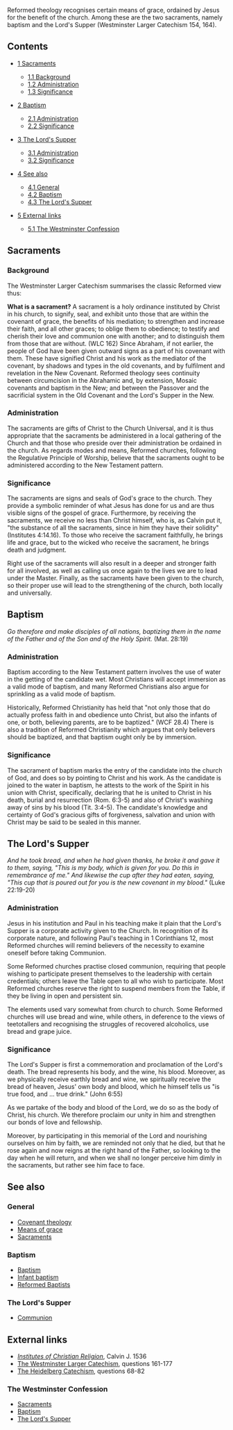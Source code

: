 Reformed theology recognises certain means of grace, ordained by
Jesus for the benefit of the church. Among these are the two
sacraments, namely baptism and the Lord's Supper (Westminster
Larger Catechism 154, 164).

## Contents

-   [1 Sacraments](#Sacraments)
    -   [1.1 Background](#Background)
    -   [1.2 Administration](#Administration)
    -   [1.3 Significance](#Significance)

-   [2 Baptism](#Baptism)
    -   [2.1 Administration](#Administration_2)
    -   [2.2 Significance](#Significance_2)

-   [3 The Lord's Supper](#The_Lord.27s_Supper)
    -   [3.1 Administration](#Administration_3)
    -   [3.2 Significance](#Significance_3)

-   [4 See also](#See_also)
    -   [4.1 General](#General)
    -   [4.2 Baptism](#Baptism_2)
    -   [4.3 The Lord's Supper](#The_Lord.27s_Supper_2)

-   [5 External links](#External_links)
    -   [5.1 The Westminster Confession](#The_Westminster_Confession)


## Sacraments

### Background

The Westminster Larger Catechism summarises the classic Reformed
view thus:

**What is a sacrament?**
A sacrament is a holy ordinance instituted by Christ in his church,
to signify, seal, and exhibit unto those that are within the
covenant of grace, the benefits of his mediation; to strengthen and
increase their faith, and all other graces; to oblige them to
obedience; to testify and cherish their love and communion one with
another; and to distinguish them from those that are without. (WLC
162)
Since Abraham, if not earlier, the people of God have been given
outward signs as a part of his covenant with them. These have
signified Christ and his work as the mediator of the covenant, by
shadows and types in the old covenants, and by fulfilment and
revelation in the New Covenant. Reformed theology sees continuity
between circumcision in the Abrahamic and, by extension, Mosaic
covenants and baptism in the New; and between the Passover and the
sacrificial system in the Old Covenant and the Lord's Supper in the
New.

### Administration

The sacraments are gifts of Christ to the Church Universal, and it
is thus appropriate that the sacraments be administered in a local
gathering of the Church and that those who preside over their
administration be ordained in the church. As regards modes and
means, Reformed churches, following the Regulative Principle of
Worship, believe that the sacraments ought to be administered
according to the New Testament pattern.

### Significance

The sacraments are signs and seals of God's grace to the church.
They provide a symbolic reminder of what Jesus has done for us and
are thus visible signs of the gospel of grace. Furthermore, by
receiving the sacraments, we receive no less than Christ himself,
who is, as Calvin put it, "the substance of all the sacraments,
since in him they have their solidity" (Institutes 4:14.16). To
those who receive the sacrament faithfully, he brings life and
grace, but to the wicked who receive the sacrament, he brings death
and judgment.

Right use of the sacraments will also result in a deeper and
stronger faith for all involved, as well as calling us once again
to the lives we are to lead under the Master. Finally, as the
sacraments have been given to the church, so their proper use will
lead to the strengthening of the church, both locally and
universally.

## Baptism

*Go therefore and make disciples of all nations, baptizing them in the name of the Father and of the Son and of the Holy Spirit.*
(Mat. 28:19)
### Administration

Baptism according to the New Testament pattern involves the use of
water in the getting of the candidate wet. Most Christians will
accept immersion as a valid mode of baptism, and many Reformed
Christians also argue for sprinkling as a valid mode of baptism.

Historically, Reformed Christianity has held that "not only those
that do actually profess faith in and obedience unto Christ, but
also the infants of one, or both, believing parents, are to be
baptized." (WCF 28.4) There is also a tradition of Reformed
Christianity which argues that only believers should be baptized,
and that baptism ought only be by immersion.

### Significance

The sacrament of baptism marks the entry of the candidate into the
church of God, and does so by pointing to Christ and his work. As
the candidate is joined to the water in baptism, he attests to the
work of the Spirit in his union with Christ, specifically,
declaring that he is united to Christ in his death, burial and
resurrection (Rom. 6:3-5) and also of Christ's washing away of sins
by his blood (Tit. 3:4-5). The candidate's knowledge and certainty
of God's gracious gifts of forgiveness, salvation and union with
Christ may be said to be sealed in this manner.

## The Lord's Supper

*And he took bread, and when he had given thanks, he broke it and gave it to them, saying, "This is my body, which is given for you. Do this in remembrance of me."*
*And likewise the cup after they had eaten, saying, "This cup that is poured out for you is the new covenant in my blood."*
(Luke 22:19-20)
### Administration

Jesus in his institution and Paul in his teaching make it plain
that the Lord's Supper is a corporate activity given to the Church.
In recognition of its corporate nature, and following Paul's
teaching in 1 Corinthians 12, most Reformed churches will remind
believers of the necessity to examine oneself before taking
Communion.

Some Reformed churches practise closed communion, requiring that
people wishing to participate present themselves to the leadership
with certain credentials; others leave the Table open to all who
wish to participate. Most Reformed churches reserve the right to
suspend members from the Table, if they be living in open and
persistent sin.

The elements used vary somewhat from church to church. Some
Reformed churches will use bread and wine, while others, in
deference to the views of teetotallers and recognising the
struggles of recovered alcoholics, use bread and grape juice.

### Significance

The Lord's Supper is first a commemoration and proclamation of the
Lord's death. The bread represents his body, and the wine, his
blood. Moreover, as we physically receive earthly bread and wine,
we spiritually receive the bread of heaven, Jesus' own body and
blood, which he himself tells us "is true food, and ... true
drink." (John 6:55)

As we partake of the body and blood of the Lord, we do so as the
body of Christ, his church. We therefore proclaim our unity in him
and strengthen our bonds of love and fellowship.

Moreover, by participating in this memorial of the Lord and
nourishing ourselves on him by faith, we are reminded not only that
he died, but that he rose again and now reigns at the right hand of
the Father, so looking to the day when he will return, and when we
shall no longer perceive him dimly in the sacraments, but rather
see him face to face.

## See also

### General

-   [Covenant theology](/Covenant_theology "Covenant theology")
-   [Means of grace](/Means_of_grace "Means of grace")
-   [Sacraments](/Sacraments "Sacraments")

### Baptism

-   [Baptism](/Baptism "Baptism")
-   [Infant baptism](/Infant_baptism "Infant baptism")
-   [Reformed Baptists](/Reformed_Baptist "Reformed Baptist")

### The Lord's Supper

-   [Communion](/Communion "Communion")

## External links

-   [*Institutes of Christian Religion*](http://www.ccel.org/ccel/calvin/institutes.toc.html?bcb=0),
    Calvin J. 1536
-   [The Westminster Larger Catechism](http://www.reformed.org/documents/larger2.html),
    questions 161-177
-   [The Heidelberg Catechism](http://www.reformed.org/documents/heidelberg.html),
    questions 68-82

### The Westminster Confession

-   [Sacraments](http://www.reformed.org/documents/wcf_with_proofs/ch_XXVII.html)
-   [Baptism](http://www.reformed.org/documents/wcf_with_proofs/ch_XXVIII.html)
-   [The Lord's Supper](http://www.reformed.org/documents/wcf_with_proofs/ch_XXIX.html)



